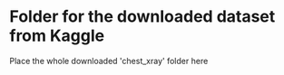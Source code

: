 # Folder for the downloaded dataset from Kaggle

Place the whole downloaded 'chest_xray' folder here 
